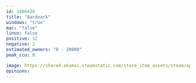 ```yaml
---
id: 1466430
title: "Aardvark"
windows: "true"
mac: "false"
linux: false
positive: 12
negative: 2
estimated_owners: "0 - 20000"
peak_ccu: 0

image: https://shared.akamai.steamstatic.com/store_item_assets/steam/apps/1466430/header.jpg?t=1608414858
opinions:
---
```

